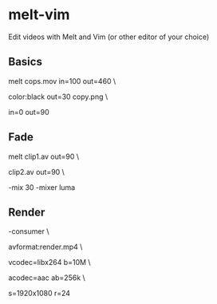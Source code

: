 # melt-vim
Edit videos with Melt and Vim (or other editor of your choice)

## Basics

melt cops.mov in=100 out=460 \

color:black out=30 copy.png \

in=0 out=90

## Fade

melt clip1.av out=90 \

clip2.av out=90 \

-mix 30 -mixer luma

## Render

-consumer \

avformat:render.mp4 \

vcodec=libx264 b=10M \

acodec=aac ab=256k \

s=1920x1080 r=24
